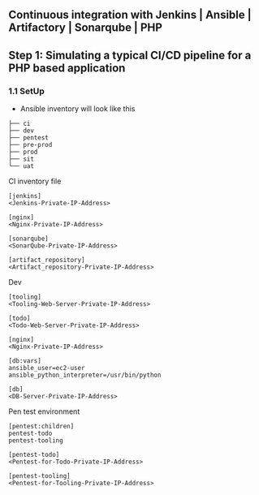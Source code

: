 ## Continuous integration with Jenkins | Ansible | Artifactory | Sonarqube | PHP

## Step 1: Simulating a typical CI/CD pipeline for a PHP based application

### 1.1 SetUp
- Ansible inventory will look like this
```
├── ci
├── dev
├── pentest
├── pre-prod
├── prod
├── sit
└── uat
```

CI inventory file
```
[jenkins]
<Jenkins-Private-IP-Address>

[nginx]
<Nginx-Private-IP-Address>

[sonarqube]
<SonarQube-Private-IP-Address>

[artifact_repository]
<Artifact_repository-Private-IP-Address>
```

Dev
```
[tooling]
<Tooling-Web-Server-Private-IP-Address>

[todo]
<Todo-Web-Server-Private-IP-Address>

[nginx]
<Nginx-Private-IP-Address>

[db:vars]
ansible_user=ec2-user
ansible_python_interpreter=/usr/bin/python

[db]
<DB-Server-Private-IP-Address>
```

Pen test environment
```
[pentest:children]
pentest-todo
pentest-tooling

[pentest-todo]
<Pentest-for-Todo-Private-IP-Address>

[pentest-tooling]
<Pentest-for-Tooling-Private-IP-Address>
```

